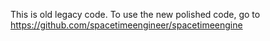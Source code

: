 This is old legacy code. To use the new polished code, go to https://github.com/spacetimeengineer/spacetimeengine
